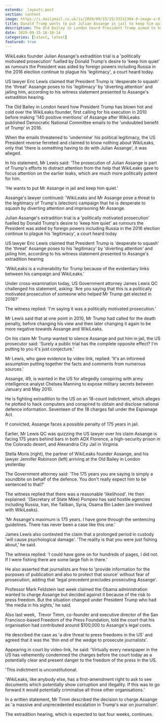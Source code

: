 ```yaml
---
extends: _layouts.post
section: content
image: https://i.dailymail.co.uk/1s/2020/09/15/15/33212304-0-image-a-9_1600181309184.jpg 
title: Donald Trump wants to put Julian Assange in jail to keep him quiet, extradition hearing is told 
description: The Old Bailey in London heard President Trump aimed to have Julian Assange jailed when WikiLeaks leaked DNC emails in the 2016 election which have undermined his legitimacy. 
date: 2020-09-15-16-10-14 
categories: [latest, latest] 
featured: true 
--- 
```

WikiLeaks founder Julian Assange's extradition trial is a 'politically motivated prosecution' fuelled by Donald Trump's desire to 'keep him quiet' as rumours the President was aided by foreign powers including Russia in the 2016 election continue to plague his 'legitimacy', a court heard today. 

US lawyer Eric Lewis claimed that President Trump is 'desperate to squash' the 'threat' Assange poses to his 'legitimacy' by 'diverting attention' and jailing him, according to his witness statement presented to Assange's extradition hearing. 

The Old Bailey in London heard how President Trump has blown hot and cold over the WikiLeaks founder, first calling for his execution in 2010 before making '140 positive mentions' of Assange after WikiLeaks published Democratic National Committee emails to the 'undoubted benefit of Trump' in 2016.

When the emails threatened to 'undermine' his political legitimacy, the US President reverse ferreted and claimed to know nothing about WikiLeaks, only that 'there is something having to do with Julian Assange', it was alleged.  

In his statement, Mr Lewis said: 'The prosecution of Julian Assange is part of Trump's efforts to distract attention from the help that WikiLeaks gave to focus attention on the earlier leaks, which are much more politically potent for him. 

'He wants to put Mr Assange in jail and keep him quiet.'

Assange's lawyer continued: 'WikiLeaks and Mr Assange pose a threat to the legitimacy of Trump's (election) campaign that he is desperate to squash by diverting attention and imprisoning Mr Assange. 

 Julian Assange's extradition trial is a 'politically motivated prosecution' fuelled by Donald Trump's desire to 'keep him quiet' as rumours the President was aided by foreign powers including Russia in the 2016 election continue to plague his 'legitimacy', a court heard today

US lawyer Eric Lewis claimed that President Trump is 'desperate to squash' the 'threat' Assange poses to his 'legitimacy' by 'diverting attention' and jailing him, according to his witness statement presented to Assange's extradition hearing

'WikiLeaks is a vulnerability for Trump because of the evidentiary links between his campaign and WikiLeaks.' 

Under cross-examination today, US Government attorney James Lewis QC challenged his statement, asking: 'Are you saying that this is a politically motivated prosecution of someone who helped Mr Trump get elected in 2016?'

The witness replied: 'I'm saying it was a politically motivated prosecution.'

Mr Lewis said that at one point in 2010, Mr Trump had called for the death penalty, before changing his view and then later changing it again to be more negative towards Assange and WikiLeaks.

On his claim Mr Trump wanted to silence Assange and put him in jail, the US prosecutor said: 'Surely a public trial has the complete opposite effect? I'm putting to you it's just conjecture.'

Mr Lewis, who gave evidence by video link, replied: 'It's an informed assumption putting together the facts and comments from numerous sources.'

Assange, 49, is wanted in the US for allegedly conspiring with army intelligence analyst Chelsea Manning to expose military secrets between January and May 2010.

He is fighting extradition to the US on an 18-count indictment, which alleges he plotted to hack computers and conspired to obtain and disclose national defence information. Seventeen of the 18 charges fall under the Espionage Act.

If convicted, Assange faces a possible penalty of 175 years in jail.  

Earlier, Mr Lewis QC was quizzing the US lawyer over his claim Assange is facing 175 years behind bars in both ADX Florence, a high-security prison in the Colorado desert, and Alexandria City Jail in Virginia. 

Stella Moris (right), the partner of WikiLeaks founder Assange, and his lawyer Jennifer Robinson (left) arriving at the Old Bailey in London yesterday

The Government attorney said: 'The 175 years you are saying is simply a soundbite on behalf of the defence. You don't really expect him to be sentenced to that?'

The witness replied that there was a reasonable 'likelihood'. He then explained: '(Secretary of State Mike) Pompeo has said hostile agencies including Russia, Iran, the Taliban, Syria, Osama Bin Laden (are involved with WikiLeaks).

'Mr Assange's maximum is 175 years. I have gone through the sentencing guidelines. There has never been a case like this one.'

James Lewis also contested the claim that a prolonged period in custody 'will cause psychological damage'. 'The reality is that you were just fishing about,' he said.

The witness replied: 'I could have gone on for hundreds of pages, I did not. If I were fishing there are some large fish in there.'

He also asserted that journalists are free to 'provide information for the purposes of publication and also to protect that source' without fear of prosecution, adding that 'legal precedent precludes prosecuting Assange'. 

 Professor Mark Feldstein last week claimed the Obama administration wanted to charge Assange but decided against it because of the risk to press freedom. But the situation changed under President Trump who had 'the media in his sights,' he said.

Also last week,  Trevor Timm, co-founder and executive director of the San Francisco-based Freedom of the Press Foundation, told the court that his organisation had contributed around $100,000 to Assange's legal costs.

He described the case as 'a dire threat to press freedoms in the US' and agreed that it was the 'thin end of the wedge to prosecute journalists'.

Appearing in court by video-link, he said: 'Virtually every newspaper in the US has vehemently condemned the charges before the court today as a potentially clear and present danger to the freedom of the press in the US.

'This indictment is unconstitutional. 

'WikiLeaks, like anybody else, has a first-amendment right to ask to see documents which potentially show corruption and illegality. If this was to go forward it would potentially criminalise all those other organisations.'

In a written statement, Mr Timm described the decision to charge Assange as 'a massive and unprecedented escalation in Trump's war on journalism'.

The extradition hearing, which is expected to last four weeks, continues. 

